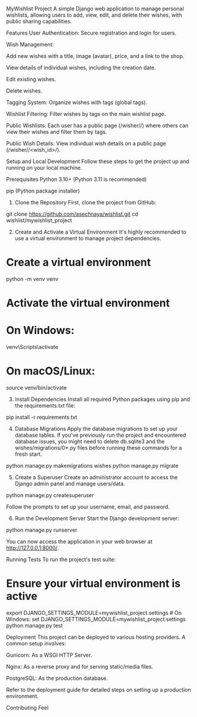 MyWishlist Project
A simple Django web application to manage personal wishlists, allowing users to add, view, edit, and delete their wishes, with public sharing capabilities.

Features
User Authentication: Secure registration and login for users.

Wish Management:

Add new wishes with a title, image (avatar), price, and a link to the shop.

View details of individual wishes, including the creation date.

Edit existing wishes.

Delete wishes.

Tagging System: Organize wishes with tags (global tags).

Wishlist Filtering: Filter wishes by tags on the main wishlist page.

Public Wishlists: Each user has a public page (/wisher/<username>/) where others can view their wishes and filter them by tags.

Public Wish Details: View individual wish details on a public page (/wisher/<username>/<wish_id>/).

Setup and Local Development
Follow these steps to get the project up and running on your local machine.

Prerequisites
Python 3.10+ (Python 3.11 is recommended)

pip (Python package installer)

1. Clone the Repository
First, clone the project from GitHub:

git clone https://github.com/asechnaya/wishlist.git
cd wishlist/mywishlist_project

2. Create and Activate a Virtual Environment
It's highly recommended to use a virtual environment to manage project dependencies.

# Create a virtual environment
python -m venv venv

# Activate the virtual environment
# On Windows:
venv\Scripts\activate
# On macOS/Linux:
source venv/bin/activate

3. Install Dependencies
Install all required Python packages using pip and the requirements.txt file:

pip install -r requirements.txt

4. Database Migrations
Apply the database migrations to set up your database tables. If you've previously run the project and encountered database issues, you might need to delete db.sqlite3 and the wishes/migrations/0*.py files before running these commands for a fresh start.

python manage.py makemigrations wishes
python manage.py migrate

5. Create a Superuser
Create an administrator account to access the Django admin panel and manage users/data.

python manage.py createsuperuser

Follow the prompts to set up your username, email, and password.

6. Run the Development Server
Start the Django development server:

python manage.py runserver

You can now access the application in your web browser at http://127.0.0.1:8000/.

Running Tests
To run the project's test suite:

# Ensure your virtual environment is active
export DJANGO_SETTINGS_MODULE=mywishlist_project.settings # On Windows: set DJANGO_SETTINGS_MODULE=mywishlist_project.settings
python manage.py test

Deployment
This project can be deployed to various hosting providers. A common setup involves:

Gunicorn: As a WSGI HTTP Server.

Nginx: As a reverse proxy and for serving static/media files.

PostgreSQL: As the production database.

Refer to the deployment guide for detailed steps on setting up a production environment.

Contributing
Feel
